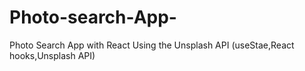 # Photo-search-App-
Photo Search App with React Using the Unsplash API (useStae,React hooks,Unsplash API)
